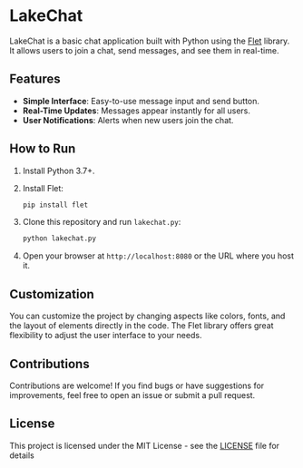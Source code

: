 # LakeChat

LakeChat is a basic chat application built with Python using the [Flet](https://flet.dev/) library. It allows users to join a chat, send messages, and see them in real-time.

## Features

- **Simple Interface**: Easy-to-use message input and send button.
- **Real-Time Updates**: Messages appear instantly for all users.
- **User Notifications**: Alerts when new users join the chat.

## How to Run

1. Install Python 3.7+.
2. Install Flet:
    ```bash
    pip install flet
    ```
    
3. Clone this repository and run `lakechat.py`:
    ```bash
    python lakechat.py
    ```
4. Open your browser at `http://localhost:8080` or the URL where you host it.

## Customization

You can customize the project by changing aspects like colors, fonts, and the layout of elements directly in the code. The Flet library offers great flexibility to adjust the user interface to your needs.

## Contributions

Contributions are welcome! If you find bugs or have suggestions for improvements, feel free to open an issue or submit a pull request.

## License

This project is licensed under the MIT License - see the [LICENSE](LICENSE) file for details
